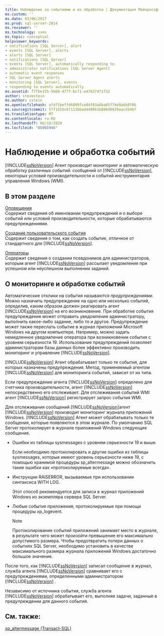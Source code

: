 ```yaml
---
title: Наблюдение за событиями и их обработка | Документация Майкрософт
ms.custom: ''
ms.date: 03/06/2017
ms.prod: sql-server-2014
ms.reviewer: ''
ms.technology: ssms
ms.topic: conceptual
helpviewer_keywords:
- notifications [SQL Server], alert
- events [SQL Server], alerts
- alerts [SQL Server]
- notifications [SQL Server]
- events [SQL Server], automatically responding to
- administrator notifications [SQL Server Agent]
- automatic event responses
- SQL Server Agent alerts
- monitoring [SQL Server], events
- responding to events automatically
ms.assetid: f7fbe155-5b68-4777-bc71-a47637471f32
author: stevestein
ms.author: sstein
ms.openlocfilehash: afdf1beffd6099fce84f03a8ba65f7de9abb8f0b
ms.sourcegitcommit: 57f1d15c67113bbadd40861b886d6929aacd3467
ms.translationtype: MT
ms.contentlocale: ru-RU
ms.lasthandoff: 06/18/2020
ms.locfileid: "85001946"
---
```

# <a name="monitor-and-respond-to-events"></a>Наблюдение и обработка событий
  [!INCLUDE[ssNoVersion](../../includes/ssnoversion-md.md)] Агент производит мониторинг и автоматическую обработку различных *событий*: сообщений от [!INCLUDE[ssNoVersion](../../includes/ssnoversion-md.md)], некоторых условий производительности и событий инструментария управления Windows (WMI).  
  
## <a name="in-this-section"></a>В этом разделе  
 [Оповещения](alerts.md)  
 Содержит сведения об именовании предупреждений и о выборе событий или условий производительности, которые обрабатываются предупреждениями.  
  
 [Создание пользовательского события](create-a-user-defined-event.md)  
 Содержит сведения о том, как создать событие, отличное от стандартного для [!INCLUDE[ssNoVersion](../../includes/ssnoversion-md.md)].  
  
 [Операторы](operators.md)  
 Содержит сведения о создании псевдонимов для администраторов, которым агент [!INCLUDE[ssNoVersion](../../includes/ssnoversion-md.md)] рассылает уведомления при успешном или неуспешном выполнении заданий.  
  
## <a name="about-monitoring-and-responding-to-events"></a>О мониторинге и обработке событий  
 Автоматические отклики на события называются *предупреждениями*. Можно назначить предупреждение на одно или несколько событий, определив, каким образом должен реагировать агент [!INCLUDE[ssNoVersion](../../includes/ssnoversion-md.md)] на его возникновение. При обработке события предупреждение может отправить уведомление администратору, выполнить какое-либо задание, либо то и другое. Предупреждение может также переслать событие в журнал приложений Microsoft Windows на другом компьютере. Например, можно задать немедленное уведомление оператора при возникновении события с уровнем серьезности 19. Использование предупреждений позволяет администраторам базы данных более эффективно производить мониторинг и управление [!INCLUDE[ssNoVersion](../../includes/ssnoversion-md.md)].  
  
 [!INCLUDE[ssNoVersion](../../includes/ssnoversion-md.md)] Агент обрабатывает только те события, для которых назначены предупреждения. Метод, применяемый агентом [!INCLUDE[ssNoVersion](../../includes/ssnoversion-md.md)] для мониторинга событий, зависит от их типа.  
  
 Если предупреждение агента [!INCLUDE[ssNoVersion](../../includes/ssnoversion-md.md)] определено для счетчика производительности, агент [!INCLUDE[ssNoVersion](../../includes/ssnoversion-md.md)] непосредственно его отслеживает. Для отслеживания событий WMI агент [!INCLUDE[ssNoVersion](../../includes/ssnoversion-md.md)] регистрирует запрос события WMI.  
  
 Для отслеживания сообщений [!INCLUDE[ssNoVersion](../../includes/ssnoversion-md.md)]агент [!INCLUDE[ssNoVersion](../../includes/ssnoversion-md.md)] производит мониторинг журнала приложений Windows. [!INCLUDE[ssNoVersion](../../includes/ssnoversion-md.md)] Агент может обрабатывать только те сообщения, которые появляются в этом журнале. По умолчанию SQL Server протоколирует в журнале приложений Windows следующие сообщения.  
  
-   Ошибки из таблицы sysmessages с уровнем серьезности 19 и выше.  
  
     Если необходимо протоколировать и другие ошибки из таблицы sysmessages, которые имеют уровень серьезности ниже 19, с помощью хранимой процедуры sp_altermessage можно обозначить такие ошибки как «протоколируемые всегда».  
  
-   Инструкции RAISERROR, вызываемые при использовании синтаксиса WITH LOG.  
  
     Этот способ рекомендуется для записи в журнал приложений Windows из экземпляра сервера SQL Server.  
  
-   Любые события приложения, протоколируемые при помощи процедуры xp_logevent.  
  
    > [!NOTE]  
    >  Протоколирование событий приложений занимает место в журнале, в результате чего может произойти превышение его максимально допустимого размера. Чтобы предотвратить потери данных о событиях SQL Server, необходимо установить в качестве максимального размера журнала приложений Windows достаточно большое значение.  
  
 После того, как [!INCLUDE[ssNoVersion](../../includes/ssnoversion-md.md)] записал сообщение в журнал, служба агента [!INCLUDE[ssNoVersion](../../includes/ssnoversion-md.md)] сравнивает его с предупреждениями, определенными администратором [!INCLUDE[ssNoVersion](../../includes/ssnoversion-md.md)] .  
  
 Независимо от источника события, служба агента [!INCLUDE[ssNoVersion](../../includes/ssnoversion-md.md)] обрабатывает его, выполняя задачи, заданные в предупреждении для данного события.  
  
## <a name="see-also"></a>См. также:  
 [sp_altermessage &#40;Transact-SQL&#41;](/sql/relational-databases/system-stored-procedures/sp-altermessage-transact-sql)  
  
  
